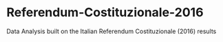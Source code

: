 # Referendum-Costituzionale-2016
Data Analysis built on the Italian Referendum Costituzionale (2016) results 
